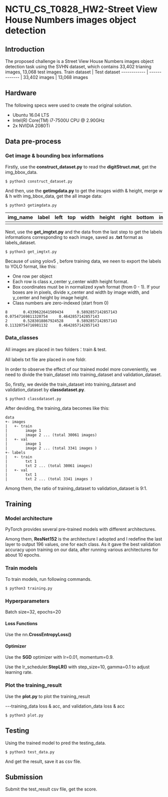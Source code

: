 # NCTU_CS_T0828_HW2-Street View House Numbers images object detection
## Introduction
The proposed challenge is a Street View House Numbers images object detection task using the SVHN dataset, which contains 33,402 trianing images, 13,068 test images.
Train dataset | Test dataset
------------ | ------------- |
33,402 images | 13,068 images
## Hardware
The following specs were used to create the original solution.
- Ubuntu 16.04 LTS
- Intel(R) Core(TM) i7-7500U CPU @ 2.90GHz
- 2x NVIDIA 2080Ti
## Data pre-process
### Get image & bounding box informations
Firstly, use the **construct_dataset.py** to read the **digitStruct.mat**, get the img_bbox_data.
```
$ python3 construct_dataset.py
```
And then, use the **getimgdata.py** to get the images width & height, merge w & h with img_bbox_data, get the all image data:
```
$ python3 getimgdata.py
```
img_name | label | left | top | width | height | right | bottom | img_width | img_height
------------ | ------------- |------------- |------------- |------------- |------------- |------------- |------------- |------------- |------------- |
 | | | | | | | | | | | |
 
 Next, use the **get_imgtxt.py** and the data from the last step to get the labels informations corresponding to each image, saved as **.txt** format as labels_dataset. 
 ```
 $ python3 get_imgtxt.py
 ```
 Because of using yolov5 , before training data, we neen to export the labels to YOLO format, like this:
- One row per object
- Each row is class x_center y_center width height format.
- Box coordinates must be in normalized xywh format (from 0 - 1). If your boxes are in pixels, divide x_center and width by image width, and y_center and height by image height.
- Class numbers are zero-indexed (start from 0)
```
8       0.4339622641509434      0.5892857142857143      0.07547169811320754     0.4642857142857143
2       0.5283018867924528      0.5892857142857143      0.11320754716981132     0.4642857142857143
```
### Data_classes
All images are placed in two folders：train & test. 

All labels txt file are placed in one foldr.

In order to observe the effect of our trained model more conveniently, we need to divide the train_dataset into training_dataset and validation_dataset. 

So, firstly, we devide the train_dataset into training_dataset and validation_dataset by **classdataset.py**.
```
$ python3 classdataset.py
```
After deviding, the training_data becomes like this:
```
data
+- images
|	+- train 
|		 image 1
|		 image 2 ... (total 30061 images)
|	+- val	 	 
|		 image 1
|	 	 image 2 ... (total 3341 images )
+- labels
|	+- train 
|		 txt 1
|		 txt 2 ... (total 30061 images)
|	+- val	 	 
|		 txt 1
|	 	 txt 2 ... (total 3341 images )
```
Among them, the ratio of training_dataset to validation_dataset is 9:1.


## Training
### Model architecture
PyTorch provides several pre-trained models with different architectures. 

Among them, **ResNet152** is the architecture I adopted and I redefine the last layer to output 196 values, one for each class. As it gave the best validation accuracy upon training on our data, after running various architectures for about 10 epochs.
### Train models
To train models, run following commands.
```
$ python3 training.py
```
### Hyperparameters
Batch size=32, epochs=20
#### Loss Functions
Use the nn.**CrossEntropyLoss()**
#### Optimizer
Use the **SGD** optimizer with lr=0.01, momentum=0.9.

Use the lr_scheduler.**StepLR()** with step_size=10, gamma=0.1 to adjust learning rate. 
### Plot the training_result
Use the **plot.py** to plot the training_result

---training_data loss & acc, and validation_data loss & acc
```
$ python3 plot.py
```
## Testing
Using the trained model to pred the testing_data.
```
$ python3 test_data.py
```
And get the result, save it as csv file.
## Submission
Submit the test_result csv file, get the score.

